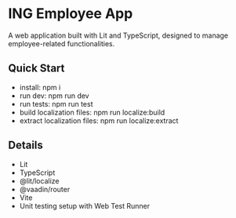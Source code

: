 # ING Employee App

A web application built with Lit and TypeScript, designed to manage employee-related functionalities.

## Quick Start

- install: npm i
- run dev: npm run dev
- run tests: npm run test
- build localization files: npm run localize:build
- extract localization files: npm run localize:extract

## Details

- Lit
- TypeScript
- @lit/localize
- @vaadin/router
- Vite
- Unit testing setup with Web Test Runner
